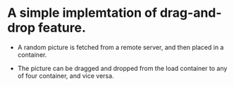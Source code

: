 # A simple implemtation of drag-and-drop feature.

* A random picture is fetched from a remote server, and then placed in a container.

* The picture can be dragged and dropped from the load container to any of four container, and vice versa.
